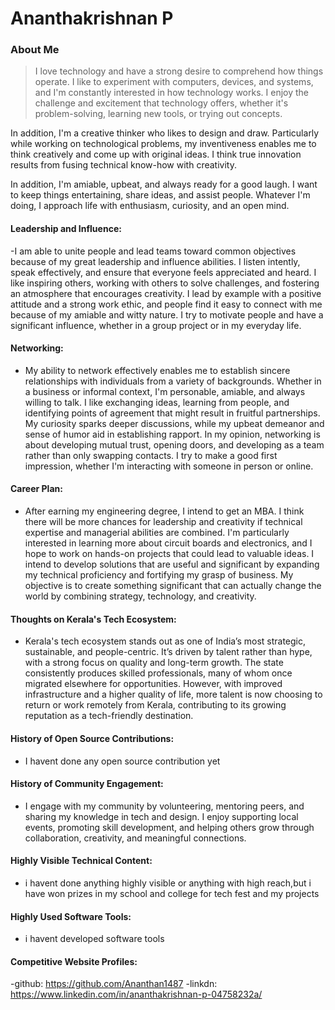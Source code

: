 # Ananthakrishnan P

### About Me

>I love technology and have a strong desire to comprehend how things operate. I like to experiment with computers, devices, and systems, and I'm constantly interested in how technology works. I enjoy the challenge and excitement that technology offers, whether it's problem-solving, learning new tools, or trying out concepts.

In addition, I'm a creative thinker who likes to design and draw. Particularly while working on technological problems, my inventiveness enables me to think creatively and come up with original ideas. I think true innovation results from fusing technical know-how with creativity.

In addition, I'm amiable, upbeat, and always ready for a good laugh. I want to keep things entertaining, share ideas, and assist people. Whatever I'm doing, I approach life with enthusiasm, curiosity, and an open mind.

#### Leadership and Influence:

-I am able to unite people and lead teams toward common objectives because of my great leadership and influence abilities. I listen intently, speak effectively, and ensure that everyone feels appreciated and heard. I like inspiring others, working with others to solve challenges, and fostering an atmosphere that encourages creativity. I lead by example with a positive attitude and a strong work ethic, and people find it easy to connect with me because of my amiable and witty nature. I try to motivate people and have a significant influence, whether in a group project or in my everyday life.


#### Networking:

- My ability to network effectively enables me to establish sincere relationships with individuals from a variety of backgrounds. Whether in a business or informal context, I'm personable, amiable, and always willing to talk. I like exchanging ideas, learning from people, and identifying points of agreement that might result in fruitful partnerships. My curiosity sparks deeper discussions, while my upbeat demeanor and sense of humor aid in establishing rapport. In my opinion, networking is about developing mutual trust, opening doors, and developing as a team rather than only swapping contacts. I try to make a good first impression, whether I'm interacting with someone in person or online.


#### Career Plan:

- After earning my engineering degree, I intend to get an MBA. I think there will be more chances for leadership and creativity if technical expertise and managerial abilities are combined. I'm particularly interested in learning more about circuit boards and electronics, and I hope to work on hands-on projects that could lead to valuable ideas. I intend to develop solutions that are useful and significant by expanding my technical proficiency and fortifying my grasp of business. My objective is to create something significant that can actually change the world by combining strategy, technology, and creativity.

#### Thoughts on Kerala's Tech Ecosystem:

- Kerala's tech ecosystem stands out as one of India’s most strategic, sustainable, and people-centric. It’s driven by talent rather than hype, with a strong focus on quality and long-term growth. The state consistently produces skilled professionals, many of whom once migrated elsewhere for opportunities. However, with improved infrastructure and a higher quality of life, more talent is now choosing to return or work remotely from Kerala, contributing to its growing reputation as a tech-friendly destination.

#### History of Open Source Contributions:

- I havent done any open source contribution yet

#### History of Community Engagement:

-  I engage with my community by volunteering, mentoring peers, and sharing my knowledge in tech and design. I enjoy supporting local events, promoting skill development, and helping others grow through collaboration, creativity, and meaningful connections.


#### Highly Visible Technical Content:

- i havent done anything highly visible or anything with high reach,but i have won prizes in my school and college for tech fest and my projects

#### Highly Used Software Tools:

- i havent developed software tools

#### Competitive Website Profiles:

-github: https://github.com/Ananthan1487 
-linkdn: https://www.linkedin.com/in/ananthakrishnan-p-04758232a/

